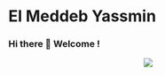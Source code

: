 # El Meddeb Yassmin
### Hi there 👋 Welcome ! 
<p align="center">
  <img src="https://octodex.github.com/images/femalecodertocat.png"/>
</p>

<!--
**ElMeddebYassmin/ElMeddebYassmin** is a ✨ _special_ ✨ repository because its `README.md` (this file) appears on your GitHub profile.

Here are some ideas to get you started:

- 🔭 I’m currently working on ...
- 🌱 I’m currently learning ...
- 👯 I’m looking to collaborate on ...
- 🤔 I’m looking for help with ...
- 💬 Ask me about ...
- 📫 How to reach me: ...
- 😄 Pronouns: ...
- ⚡ Fun fact: ...
-->
